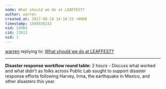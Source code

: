 ```yaml
---
node: What should we do at LEAFFEST?
author: warren
created_at: 2017-09-19 14:10:33 +0000
timestamp: 1505830233
nid: 14904
cid: 22613
uid: 1
---
```




[warren](../profile/warren) replying to: [What should we do at LEAFFEST?](../notes/cfastie/09-18-2017/what-should-we-do-at-leaffest)

----
**Disaster response workflow round table:** 2 hours - Discuss what worked and what didn't as folks across Public Lab sought to support disaster response efforts following Harvey, Irma, the earthquake in Mexico, and other disasters this year. 